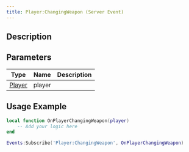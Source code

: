 ```yaml
---
title: Player:ChangingWeapon (Server Event)
---
```

## Description

## Parameters

| Type                                  | Name   | Description |
| ------------------------------------- | ------ | ----------- |
| [Player](/vext/ref/cls/srv/player) | player |             |

## Usage Example

``` lua
local function OnPlayerChangingWeapon(player)
    -- Add your logic here
end

Events:Subscribe('Player:ChangingWeapon', OnPlayerChangingWeapon)
```

